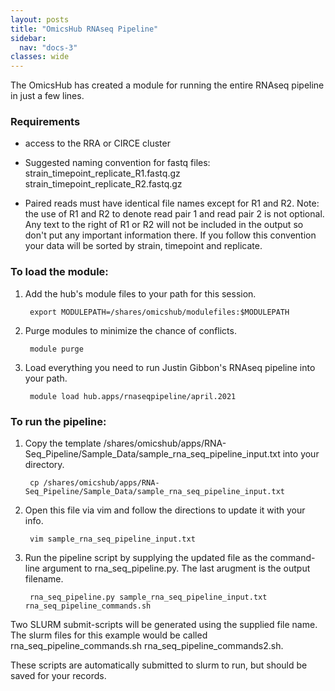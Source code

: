 ```yaml
--- 
layout: posts
title: "OmicsHub RNAseq Pipeline"
sidebar:
  nav: "docs-3"
classes: wide
---
```


The OmicsHub has created a module for running the entire RNAseq pipeline in just a few lines. 
  
### Requirements 

*   access to the RRA or CIRCE cluster

*   Suggested naming convention for fastq files:
      strain_timepoint_replicate_R1.fastq.gz
      strain_timepoint_replicate_R2.fastq.gz

*   Paired reads must have identical file names except for R1 and R2.
      Note: the use of R1 and R2 to denote read pair 1 and read pair 2 is not optional. Any text to the right of R1 or R2 will not be included in the output so don't put any important information there.
  If you follow this convention your data will be sorted by strain, timepoint and replicate. 

### To load the module:

    
1. Add the hub's module files to your path for this session.

        export MODULEPATH=/shares/omicshub/modulefiles:$MODULEPATH


2. Purge modules to minimize the chance of conflicts.

        module purge


3. Load everything you need to run Justin Gibbon's RNAseq pipeline into your path.

        module load hub.apps/rnaseqpipeline/april.2021


### To run the pipeline:

1. Copy the template /shares/omicshub/apps/RNA-Seq_Pipeline/Sample_Data/sample_rna_seq_pipeline_input.txt into your directory.

        cp /shares/omicshub/apps/RNA-Seq_Pipeline/Sample_Data/sample_rna_seq_pipeline_input.txt

2. Open this file via vim and follow the directions to update it with your info.

        vim sample_rna_seq_pipeline_input.txt

3. Run the pipeline script by supplying the updated file as the command-line argument to rna_seq_pipeline.py. The last arugment is the output filename. 

        rna_seq_pipeline.py sample_rna_seq_pipeline_input.txt rna_seq_pipeline_commands.sh


  Two SLURM submit-scripts will be generated using the supplied file name.
  The slurm files for this example would be called rna_seq_pipeline_commands.sh rna_seq_pipeline_commands2.sh. 

  These scripts are automatically submitted to slurm to run, but should be saved for your records.
